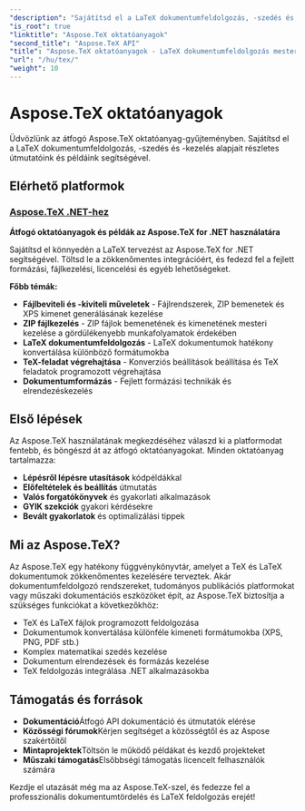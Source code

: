 ```yaml
---
"description": "Sajátítsd el a LaTeX dokumentumfeldolgozás, -szedés és -kezelés alapjait átfogó Aspose.TeX oktatóanyagokkal. Ismerd meg a fájlkezelés, a formázás és a konvertálás technikáit."
"is_root": true
"linktitle": "Aspose.TeX oktatóanyagok"
"second_title": "Aspose.TeX API"
"title": "Aspose.TeX oktatóanyagok - LaTeX dokumentumfeldolgozás mesterfokon"
"url": "/hu/tex/"
"weight": 10
---
```


# Aspose.TeX oktatóanyagok

Üdvözlünk az átfogó Aspose.TeX oktatóanyag-gyűjteményben. Sajátítsd el a LaTeX dokumentumfeldolgozás, -szedés és -kezelés alapjait részletes útmutatóink és példáink segítségével.

## Elérhető platformok

### [Aspose.TeX .NET-hez](./net/)
**Átfogó oktatóanyagok és példák az Aspose.TeX for .NET használatára**

Sajátítsd el könnyedén a LaTeX tervezést az Aspose.TeX for .NET segítségével. Töltsd le a zökkenőmentes integrációért, és fedezd fel a fejlett formázási, fájlkezelési, licencelési és egyéb lehetőségeket.

**Főbb témák:**
- **Fájlbeviteli és -kiviteli műveletek** - Fájlrendszerek, ZIP bemenetek és XPS kimenet generálásának kezelése
- **ZIP fájlkezelés** - ZIP fájlok bemenetének és kimenetének mesteri kezelése a gördülékenyebb munkafolyamatok érdekében
- **LaTeX dokumentumfeldolgozás** - LaTeX dokumentumok hatékony konvertálása különböző formátumokba
- **TeX-feladat végrehajtása** - Konverziós beállítások beállítása és TeX feladatok programozott végrehajtása
- **Dokumentumformázás** - Fejlett formázási technikák és elrendezéskezelés

## Első lépések

Az Aspose.TeX használatának megkezdéséhez válaszd ki a platformodat fentebb, és böngészd át az átfogó oktatóanyagokat. Minden oktatóanyag tartalmazza:

- **Lépésről lépésre utasítások** kódpéldákkal
- **Előfeltételek és beállítás** útmutatás
- **Valós forgatókönyvek** és gyakorlati alkalmazások
- **GYIK szekciók** gyakori kérdésekre
- **Bevált gyakorlatok** és optimalizálási tippek

## Mi az Aspose.TeX?

Az Aspose.TeX egy hatékony függvénykönyvtár, amelyet a TeX és LaTeX dokumentumok zökkenőmentes kezelésére terveztek. Akár dokumentumfeldolgozó rendszereket, tudományos publikációs platformokat vagy műszaki dokumentációs eszközöket épít, az Aspose.TeX biztosítja a szükséges funkciókat a következőkhöz:

- TeX és LaTeX fájlok programozott feldolgozása
- Dokumentumok konvertálása különféle kimeneti formátumokba (XPS, PNG, PDF stb.)
- Komplex matematikai szedés kezelése
- Dokumentum elrendezések és formázás kezelése
- TeX feldolgozás integrálása .NET alkalmazásokba

## Támogatás és források

- **Dokumentáció**Átfogó API dokumentáció és útmutatók elérése
- **Közösségi fórumok**Kérjen segítséget a közösségtől és az Aspose szakértőitől
- **Mintaprojektek**Töltsön le működő példákat és kezdő projekteket
- **Műszaki támogatás**Elsőbbségi támogatás licencelt felhasználók számára

Kezdje el utazását még ma az Aspose.TeX-szel, és fedezze fel a professzionális dokumentumtördelés és LaTeX feldolgozás erejét!